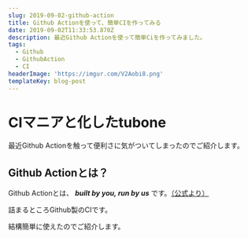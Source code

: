 ```yaml
---
slug: 2019-09-02-github-action
title: Github Actionを使って、簡単CIを作ってみる
date: 2019-09-02T11:33:53.870Z
description: 最近Github Actionを使って簡単Ciを作ってみました。
tags:
  - Github
  - GithubAction
  - CI
headerImage: 'https://imgur.com/V2Aobi8.png'
templateKey: blog-post
---
```

# CIマニアと化したtubone

最近Github Actionを触って便利さに気がついてしまったのでご紹介します。

## Github Actionとは？

Github Actionとは、 ***built by you, run by us*** です。[（公式より）](https://github.blog/2018-10-17-action-demos/)

詰まるところGithub製のCIです。

結構簡単に使えたのでご紹介します。
